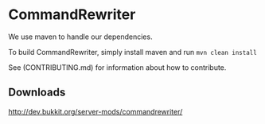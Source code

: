 CommandRewriter
===============

We use maven to handle our dependencies.

To build CommandRewriter, simply install maven and run ```mvn clean install```

See (CONTRIBUTING.md) for information about how to contribute.

Downloads
---------
http://dev.bukkit.org/server-mods/commandrewriter/
